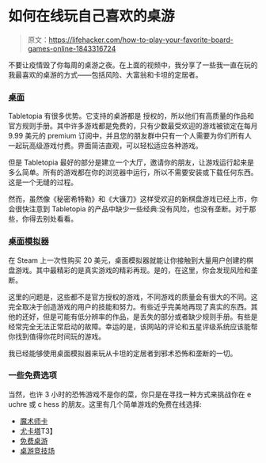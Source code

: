 # 如何在线玩自己喜欢的桌游

> 原文：<https://lifehacker.com/how-to-play-your-favorite-board-games-online-1843316724>

不要让疫情毁了你每周的桌游之夜。在上面的视频中，我分享了一些我一直在玩的我最喜欢的桌游的方式——包括风险、大富翁和卡坦的定居者。

### [桌面](https://tabletopia.com/)

Tabletopia 有很多优势。它支持的桌游都是 授权的，所以他们有高质量的作品和官方规则手册。其中许多游戏都是免费的，只有少数最受欢迎的游戏被锁定在每月 9.99 美元的 premium 订阅中，并且您的朋友群中只有一个人需要为你们所有人一起玩高级游戏付费。界面简洁直观，可以轻松适应各种游戏。

但是 Tabletopia 最好的部分是建立一个大厅，邀请你的朋友，让游戏运行起来是多么简单。所有的游戏都在你的浏览器中运行，所以不需要安装或下载任何东西。这是一个无缝的过程。

然而，虽然像《秘密希特勒》和《大镰刀》这样受欢迎的新棋盘游戏已经上市，你会很快注意到 Tabletopia 的产品中缺少一些经典:没有风险，也没有垄断。对于那些，你得去别处看看。

### [桌面模拟器](https://store.steampowered.com/app/286160/Tabletop_Simulator/)

在 Steam 上一次性购买 20 美元，桌面模拟器就能让你接触到大量用户创建的棋盘游戏。其中最精彩的是真实游戏的精彩再现。是的，在这里，你会发现风险和垄断。

这里的问题是，这些都不是官方授权的游戏，不同游戏的质量会有很大的不同。这完全取决于创造游戏的用户的技能和努力。有些近乎完美地再现了真实的东西。其他的还好，但是可能有低分辨率的作品，是丢失的部分或者缺少规则手册。有些是经常完全无法正常启动的故障。幸运的是，该网站的评论和五星评级系统应该能帮你找到值得你花时间玩的游戏。

我已经能够使用桌面模拟器来玩从卡坦的定居者到邪术恐怖和垄断的一切。

### 一些免费选项

当然，也许 3 小时的恐怖游戏不是你的菜，你只是在寻找一种方式来挑战你在 e uchre 或 c hess 的朋友。这里有几个简单游戏的免费在线选择:

*   [魔术师卡](https://www.trickstercards.com/)
*   [尤卡塔](https://www.yucata.de/en/)T3】
*   [免费桌游](https://www.freeboardgames.org/)
*   [桌游竞技场](https://en.boardgamearena.com/)
